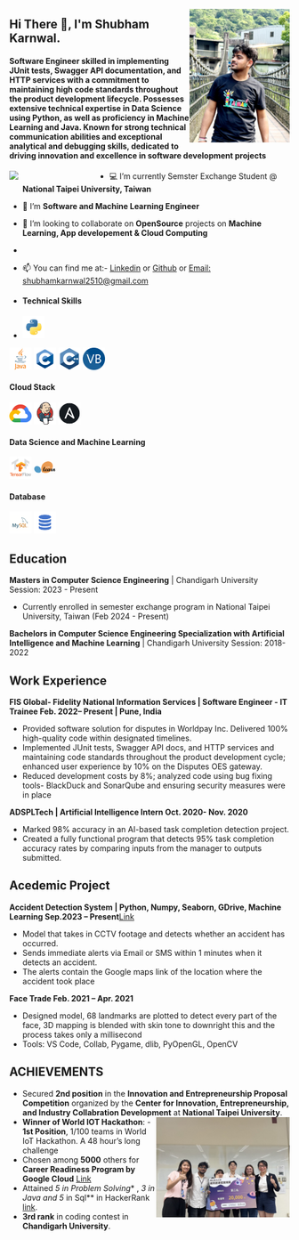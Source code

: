 <code><img align='right' src="https://github.com/Skub123/Portfolio/blob/main/Images/IMG_0110.jpg" width="180"></code>
## Hi There 👋, I'm **Shubham Karnwal**. 

#### Software Engineer skilled in implementing JUnit tests, Swagger API documentation, and HTTP services with a commitment to maintaining high code standards throughout the product development lifecycle. Possesses extensive technical expertise in Data Science using Python, as well as proficiency in Machine Learning and Java. Known for strong technical communication abilities and exceptional analytical and debugging skills, dedicated to driving innovation and excellence in software development projects 
<img align='left' src="https://media.giphy.com/media/yU0vrGBTI6TKg/giphy.gif" width="180">

- 💻 I’m currently Semster Exchange Student @ **National Taipei University, Taiwan**

- 📖 I’m **Software and Machine Learning Engineer**

- 👯 I’m looking to collaborate on **OpenSource** projects on **Machine Learning, App developement & Cloud Computing**

-


- 📫 You can find me at:- [Linkedin](https://www.linkedin.com/in/shubhamkarnwalprofile/) or [Github](https://github.com/Skub123) or [Email: shubhamkarnwal2510@gmail.com](mailto:Shubhamkarnwal2510@gmail.com)

- #### Technical Skills
- <code><img height="40" src="https://raw.githubusercontent.com/github/explore/80688e429a7d4ef2fca1e82350fe8e3517d3494d/topics/python/python.png" title="python"></code>

<code><img height="40" src="https://raw.githubusercontent.com/github/explore/80688e429a7d4ef2fca1e82350fe8e3517d3494d/topics/java/java.png" title="java"></code>
<code><img height="40" src="https://raw.githubusercontent.com/github/explore/80688e429a7d4ef2fca1e82350fe8e3517d3494d/topics/c/c.png" title="C"></code>
<code><img height="40" src="https://raw.githubusercontent.com/github/explore/80688e429a7d4ef2fca1e82350fe8e3517d3494d/topics/cpp/cpp.png" title="C++"></code>
<code><img height="40" src="https://raw.githubusercontent.com/github/explore/80688e429a7d4ef2fca1e82350fe8e3517d3494d/topics/visual-basic/visual-basic.png" title="VB"></code>

#### Cloud Stack

<code><img height="40" src="https://raw.githubusercontent.com/github/explore/main/topics/google-cloud/google-cloud.png" title="GCP"></code>
<code><img height="40" src="https://raw.githubusercontent.com/github/explore/main/topics/jenkins/jenkins.png" title="Jenkins"></code>
<code><img height="40" src="https://raw.githubusercontent.com/github/explore/80688e429a7d4ef2fca1e82350fe8e3517d3494d/topics/ansible/ansible.png" title="Ansible"></code>

#### Data Science and Machine Learning
<code><img height="40" src="https://raw.githubusercontent.com/github/explore/80688e429a7d4ef2fca1e82350fe8e3517d3494d/topics/tensorflow/tensorflow.png" title="Tensorflow"></code>
<code><img height="40" src="https://raw.githubusercontent.com/github/explore/80688e429a7d4ef2fca1e82350fe8e3517d3494d/topics/scikit-learn/scikit-learn.png" title="scikit-learn"></code>



#### Database
<code><img height="40" src="https://raw.githubusercontent.com/github/explore/80688e429a7d4ef2fca1e82350fe8e3517d3494d/topics/mysql/mysql.png" title="mysql"></code>
<code><img height="40" src="https://raw.githubusercontent.com/github/explore/80688e429a7d4ef2fca1e82350fe8e3517d3494d/topics/sql/sql.png" title="sql"></code>

## Education
 **Masters in Computer Science Engineering** | Chandigarh University Session: 2023 - Present 
 - Currently enrolled in semester exchange program in National Taipei University, Taiwan (Feb 2024 - Present) 

 **Bachelors in Computer Science Engineering Specialization with Artificial Intelligence and Machine Learning** | Chandigarh University Session: 2018-2022 
## Work Experience
**FIS Global- Fidelity National Information Services | Software Engineer - IT Trainee Feb. 2022– Present | Pune, India**
- Provided software solution for disputes in Worldpay Inc. Delivered 100% high-quality code within designated timelines. 
- Implemented JUnit tests, Swagger API docs, and HTTP services and maintaining code standards throughout the product development cycle; enhanced user experience by 10% on the Disputes OES gateway.
- Reduced development costs by 8%; analyzed code using bug fixing tools- BlackDuck and SonarQube and ensuring security measures were in place 

**ADSPLTech | Artificial Intelligence Intern Oct. 2020- Nov. 2020**
- Marked 98% accuracy in an AI-based task completion detection project.
- Created a fully functional program that detects 95% task completion accuracy rates by comparing inputs from the manager to outputs submitted.

## Acedemic Project
**Accident Detection System | Python, Numpy, Seaborn, GDrive, Machine Learning Sep.2023 – Present**[Link](https://github.com/Skub123/Accident-Detection-)
- Model that takes in CCTV footage and detects whether an accident has occurred.
- Sends immediate alerts via Email or SMS within 1 minutes when it detects an accident.
- The alerts contain the Google maps link of the location where the accident took place
  
**Face Trade Feb. 2021 – Apr. 2021**
- Designed model, 68 landmarks are plotted to detect every part of the face, 3D mapping is blended with skin tone to downright this and the process takes only a millisecond 
- Tools: VS Code, Collab, Pygame, dlib, PyOpenGL, OpenCV

## ACHIEVEMENTS
- Secured **2nd position** in the **Innovation and Entrepreneurship Proposal Competition** organized by the **Center for Innovation, Entrepreneurship, and Industry Collabration Development** at **National Taipei University**.
 <code><img align='right' src="https://github.com/Skub123/Portfolio/blob/main/Images/1716550731209.jpg" width="240"></code>
- **Winner of World IOT Hackathon**: - **1st Position**, 1/100 teams in World IoT Hackathon. A 48 hour’s long challenge
- Chosen among **5000** others for **Career Readiness Program by Google Cloud** [Link](https://www.cloudskillsboost.google/public_profiles/0cc9fe04-15d9-4205-953d-f4ceaba0fb64)
-  Attained **5* in Problem Solving** , **3* in Java and 5* in Sql** in HackerRank [link](https://www.hackerrank.com/profile/skarn2510).
-  **3rd rank** in coding contest in **Chandigarh University**.
